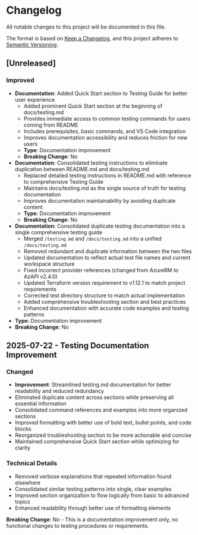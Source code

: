 # Changelog

All notable changes to this project will be documented in this file.

The format is based on [Keep a Changelog](https://keepachangelog.com/en/1.0.0/),
and this project adheres to [Semantic Versioning](https://semver.org/spec/v2.0.0.html).

## [Unreleased]

### Improved

- **Documentation**: Added Quick Start section to Testing Guide for better user experience
  - Added prominent Quick Start section at the beginning of docs/testing.md
  - Provides immediate access to common testing commands for users coming from README
  - Includes prerequisites, basic commands, and VS Code integration
  - Improves documentation accessibility and reduces friction for new users
  - **Type**: Documentation improvement
  - **Breaking Change**: No
- **Documentation**: Consolidated testing instructions to eliminate duplication between README.md and docs/testing.md
  - Replaced detailed testing instructions in README.md with reference to comprehensive Testing Guide
  - Maintains docs/testing.md as the single source of truth for testing documentation
  - Improves documentation maintainability by avoiding duplicate content
  - **Type**: Documentation improvement
  - **Breaking Change**: No
- **Documentation**: Consolidated duplicate testing documentation into a single comprehensive testing guide
  - Merged `/testing.md` and `/docs/testing.md` into a unified `/docs/testing.md`
  - Removed redundant and duplicate information between the two files
  - Updated documentation to reflect actual test file names and current workspace structure
  - Fixed incorrect provider references (changed from AzureRM to AzAPI v2.4.0)
  - Updated Terraform version requirement to v1.12.1 to match project requirements
  - Corrected test directory structure to match actual implementation
  - Added comprehensive troubleshooting section and best practices
  - Enhanced documentation with accurate code examples and testing patterns
- **Type**: Documentation improvement
- **Breaking Change**: No

## 2025-07-22 - Testing Documentation Improvement

### Changed
- **Improvement**: Streamlined testing.md documentation for better readability and reduced redundancy
- Eliminated duplicate content across sections while preserving all essential information
- Consolidated command references and examples into more organized sections
- Improved formatting with better use of bold text, bullet points, and code blocks
- Reorganized troubleshooting section to be more actionable and concise
- Maintained comprehensive Quick Start section while optimizing for clarity

### Technical Details
- Removed verbose explanations that repeated information found elsewhere
- Consolidated similar testing patterns into single, clear examples
- Improved section organization to flow logically from basic to advanced topics
- Enhanced readability through better use of formatting elements

**Breaking Change**: No - This is a documentation improvement only, no functional changes to testing procedures or requirements.
